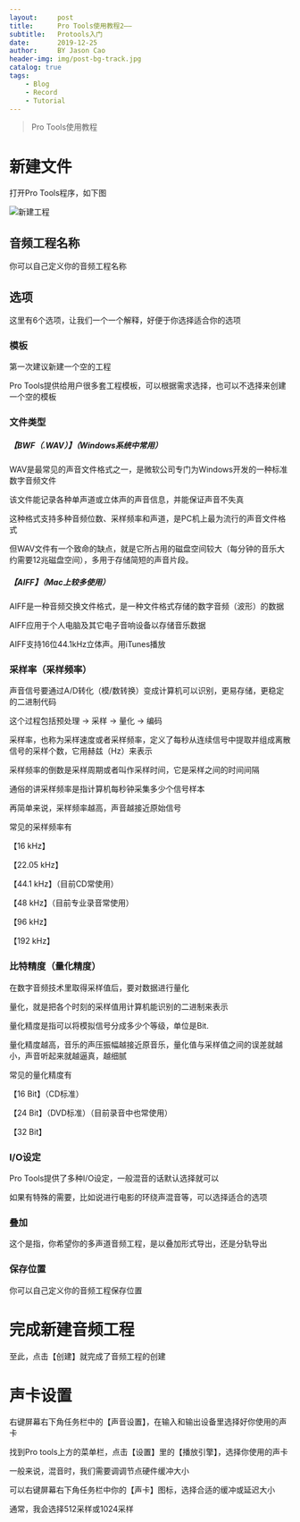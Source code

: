 ```yaml
---
layout:     post
title:      Pro Tools使用教程2——
subtitle:   Protools入门
date:       2019-12-25
author:     BY Jason Cao
header-img: img/post-bg-track.jpg
catalog: true
tags:
    - Blog
    - Record
    - Tutorial
---
```


> Pro Tools使用教程

# 新建文件
打开Pro Tools程序，如下图

![新建工程](http://m.qpic.cn/psc?/V10DFE6N3uScTK/2aGbA7qLSN6GeC6g0ZsuRSjgG4VX8lgHhXNVSO7BDmTPFVBfOOBdBsJxY7YAOqEf4DKDEKWrUaCRd8.eWZVf0W0wp1kPvBcLhfCyqX*opk0!/b&bo=3gKXAgAAAAADB2s!&rf=viewer_4)

## 音频工程名称
你可以自己定义你的音频工程名称

## 选项
这里有6个选项，让我们一个一个解释，好便于你选择适合你的选项

### 模板
第一次建议新建一个空的工程

Pro Tools提供给用户很多套工程模板，可以根据需求选择，也可以不选择来创建一个空的模板

### 文件类型
##### 【BWF（.WAV）】（Windows系统中常用）

WAV是最常见的声音文件格式之一，是微软公司专门为Windows开发的一种标准数字音频文件

该文件能记录各种单声道或立体声的声音信息，并能保证声音不失真

这种格式支持多种音频位数、采样频率和声道，是PC机上最为流行的声音文件格式

但WAV文件有一个致命的缺点，就是它所占用的磁盘空间较大（每分钟的音乐大约需要12兆磁盘空间），多用于存储简短的声音片段。

##### 【AIFF】（Mac上较多使用）
AIFF是一种音频交换文件格式，是一种文件格式存储的数字音频（波形）的数据

AIFF应用于个人电脑及其它电子音响设备以存储音乐数据

AIFF支持16位44.1kHz立体声。用iTunes播放

### 采样率（采样频率）
声音信号要通过A/D转化（模/数转换）变成计算机可以识别，更易存储，更稳定的二进制代码

这个过程包括预处理 -> 采样 -> 量化 -> 编码

采样率，也称为采样速度或者采样频率，定义了每秒从连续信号中提取并组成离散信号的采样个数，它用赫兹（Hz）来表示

采样频率的倒数是采样周期或者叫作采样时间，它是采样之间的时间间隔

通俗的讲采样频率是指计算机每秒钟采集多少个信号样本

再简单来说，采样频率越高，声音越接近原始信号

常见的采样频率有

【16 kHz】

【22.05 kHz】

【44.1 kHz】（目前CD常使用）

【48 kHz】（目前专业录音常使用）

【96 kHz】

【192 kHz】

### 比特精度（量化精度）
在数字音频技术里取得采样值后，要对数据进行量化

量化，就是把各个时刻的采样值用计算机能识别的二进制来表示

量化精度是指可以将模拟信号分成多少个等级，单位是Bit.

量化精度越高，音乐的声压振幅越接近原音乐，量化值与采样值之间的误差就越小，声音听起来就越逼真，越细腻

常见的量化精度有

【16 Bit】（CD标准）

【24 Bit】（DVD标准）（目前录音中也常使用）

【32 Bit】

### I/O设定
Pro Tools提供了多种I/O设定，一般混音的话默认选择就可以

如果有特殊的需要，比如说进行电影的环绕声混音等，可以选择适合的选项

### 叠加
这个是指，你希望你的多声道音频工程，是以叠加形式导出，还是分轨导出

### 保存位置
你可以自己定义你的音频工程保存位置

# 完成新建音频工程
至此，点击【创建】就完成了音频工程的创建

# 声卡设置
右键屏幕右下角任务栏中的【声音设置】，在输入和输出设备里选择好你使用的声卡

找到Pro tools上方的菜单栏，点击【设置】里的【播放引擎】，选择你使用的声卡

一般来说，混音时，我们需要调调节点硬件缓冲大小

可以右键屏幕右下角任务栏中你的【声卡】图标，选择合适的缓冲或延迟大小

通常，我会选择512采样或1024采样